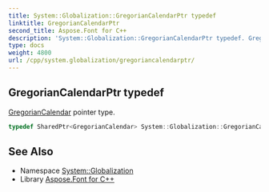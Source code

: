 ```yaml
---
title: System::Globalization::GregorianCalendarPtr typedef
linktitle: GregorianCalendarPtr
second_title: Aspose.Font for C++
description: 'System::Globalization::GregorianCalendarPtr typedef. GregorianCalendar pointer type in C++.'
type: docs
weight: 4800
url: /cpp/system.globalization/gregoriancalendarptr/
---
```

## GregorianCalendarPtr typedef


[GregorianCalendar](../gregoriancalendar/) pointer type.

```cpp
typedef SharedPtr<GregorianCalendar> System::Globalization::GregorianCalendarPtr
```

## See Also

* Namespace [System::Globalization](../)
* Library [Aspose.Font for C++](../../)
